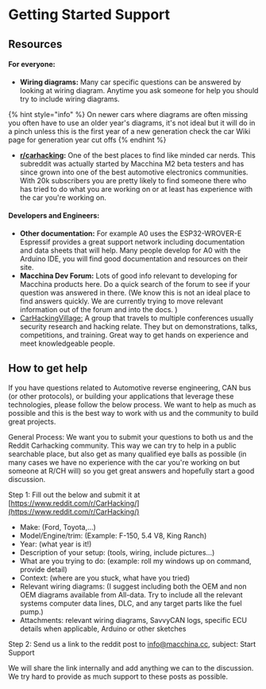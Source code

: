# Getting Started Support

## Resources

#### For everyone:&#x20;

* **Wiring diagrams:** Many car specific questions can be answered by looking at wiring diagram. Anytime you ask someone for help you should try to include wiring diagrams.  &#x20;

{% hint style="info" %}
On newer cars where diagrams are often missing you often have to use an older year's diagrams, it's not ideal but it will do in a pinch unless this is the first year of a new generation check the car Wiki page for generation year cut offs
{% endhint %}

* [**r/carhacking**](https://www.reddit.com/r/CarHacking/)**:** One of the best places to find like minded car nerds. This subreddit was actually started by Macchina M2 beta testers and has since grown into one of the best automotive electronics communities. With 20k subscribers you are pretty likely to find someone there who has tried to do what you are working on or at least has experience with the car you're working on.&#x20;

#### Developers and Engineers:&#x20;

* **Other documentation:**  For example A0 uses the ESP32-WROVER-E Espressif provides a great support network including documentation and data sheets that will help. Many people develop for A0 with the Arduino IDE, you will find good documentation and resources on their site.&#x20;
* **Macchina Dev Forum:** Lots of good info relevant to developing for Macchina products here. Do a quick search of the forum to see if your question was answered in there. (We know this is not an ideal place to find answers quickly. We are currently trying to move relevant information out of the forum and into the docs. )&#x20;
* [CarHackingVillage:](https://www.carhackingvillage.com/) A group that travels to multiple conferences usually security research and hacking relate. They but on demonstrations, talks, competitions, and training. Great way to get hands on experience and meet knowledgeable people.&#x20;





## How to get help

If you have questions related to Automotive reverse engineering, CAN bus (or other protocols), or building your applications that leverage these technologies, please follow the below process. We want to help as much as possible and this is the best way to work with us and the community to build great projects. &#x20;

General Process: We want you to submit your questions to both us and the Reddit Carhacking community. This way we can try to help in a public searchable place, but also get as many qualified eye balls as possible (in many cases we have no experience with the car you're working on but someone at R/CH will) so you get great answers and hopefully start a good discussion.&#x20;

Step 1: Fill out the below and submit it at [https://www.reddit.com/r/CarHacking/](https://www.reddit.com/r/CarHacking/)

* Make: (Ford, Toyota,...)&#x20;
* Model/Engine/trim: (Example: F-150, 5.4 V8, King Ranch)&#x20;
* Year: (what year is it!)&#x20;
* Description of your setup: (tools, wiring, include pictures...)
* What are you trying to do: (example: roll my windows up on command, provide detail)
* Context: (where are you stuck, what have you tried)&#x20;
* Relevant wiring diagrams: (I suggest including both the OEM and non OEM diagrams available from All-data. Try to include all the relevant systems computer data lines, DLC, and any target parts like the fuel pump.)&#x20;
* Attachments: relevant wiring diagrams, SavvyCAN logs, specific ECU details when applicable, Arduino or other sketches&#x20;

Step 2: Send us a link to the reddit post to info@macchina.cc, subject: Start Support

We will share the link internally and add anything we can to the discussion. We try hard to provide as much support to these posts as possible.&#x20;



###
